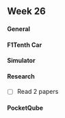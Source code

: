 ## Week 26

#### General

#### F1Tenth Car

#### Simulator

#### Research

- [ ] Read 2 papers
#### PocketQube